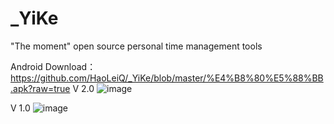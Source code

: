 # _YiKe
"The moment" open source personal time management tools

Android Download：https://github.com/HaoLeiQ/_YiKe/blob/master/%E4%B8%80%E5%88%BB.apk?raw=true
V 2.0 
![image](https://github.com/HaoLeiQ/_YiKe/blob/master/show2.png)

 V 1.0 
 ![image](https://github.com/HaoLeiQ/_YiKe/blob/master/show1.png)
